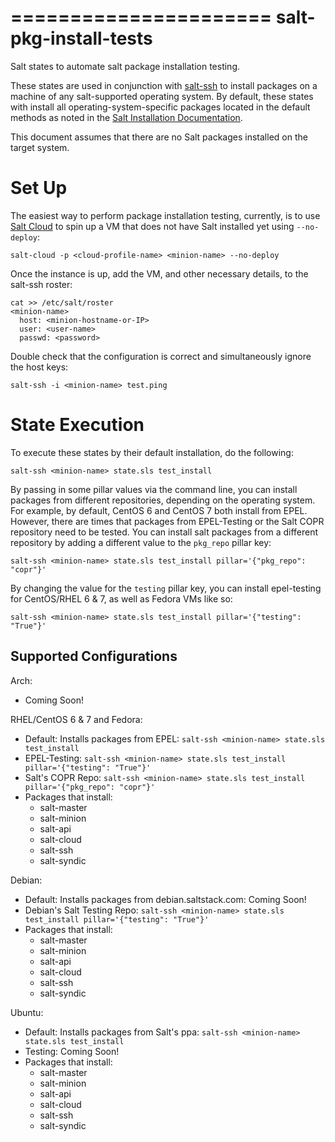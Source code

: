 ======================
salt-pkg-install-tests
======================

Salt states to automate salt package installation testing.

These states are used in conjunction with [salt-ssh](http://docs.saltstack.com/en/latest/topics/ssh/) to install
packages on a machine of any salt-supported operating system. By default, these states with install all
operating-system-specific packages located in the default methods as noted in the
[Salt Installation Documentation](http://docs.saltstack.com/en/latest/topics/installation/index.html).

This document assumes that there are no Salt packages installed on the target system.

Set Up
======

The easiest way to perform package installation testing, currently, is to use
[Salt Cloud](http://docs.saltstack.com/en/latest/topics/cloud/) to spin up a VM that does not have Salt installed
yet using `--no-deploy`:
```
salt-cloud -p <cloud-profile-name> <minion-name> --no-deploy
```

Once the instance is up, add the VM, and other necessary details, to the salt-ssh roster:
```
cat >> /etc/salt/roster
<minion-name>
  host: <minion-hostname-or-IP>
  user: <user-name>
  passwd: <password>
```

Double check that the configuration is correct and simultaneously ignore the host keys:
```
salt-ssh -i <minion-name> test.ping
```

State Execution
===============

To execute these states by their default installation, do the following:
```
salt-ssh <minion-name> state.sls test_install
```

By passing in some pillar values via the command line, you can install packages from different repositories, depending
on the operating system. For example, by default, CentOS 6 and CentOS 7 both install from EPEL. However, there are
times that packages from EPEL-Testing or the Salt COPR repository need to be tested. You can install salt packages from
a different repository by adding a different value to the `pkg_repo` pillar key:
```
salt-ssh <minion-name> state.sls test_install pillar='{"pkg_repo": "copr"}'
```

By changing the value for the `testing` pillar key, you can install epel-testing for CentOS/RHEL 6 & 7, as well as
Fedora VMs like so:
```
salt-ssh <minion-name> state.sls test_install pillar='{"testing": "True"}'
```

Supported Configurations
------------------------

Arch:
- Coming Soon!

RHEL/CentOS 6 & 7 and Fedora:
- Default: Installs packages from EPEL: `salt-ssh <minion-name> state.sls test_install`
- EPEL-Testing: `salt-ssh <minion-name> state.sls test_install pillar='{"testing": "True"}'`
- Salt's COPR Repo: `salt-ssh <minion-name> state.sls test_install pillar='{"pkg_repo": "copr"}'`
- Packages that install:
  - salt-master
  - salt-minion
  - salt-api
  - salt-cloud
  - salt-ssh
  - salt-syndic

Debian:
- Default: Installs packages from debian.saltstack.com: Coming Soon!
- Debian's Salt Testing Repo: `salt-ssh <minion-name> state.sls test_install pillar='{"testing": "True"}'`
- Packages that install:
  - salt-master
  - salt-minion
  - salt-api
  - salt-cloud
  - salt-ssh
  - salt-syndic

Ubuntu:
- Default: Installs packages from Salt's ppa: `salt-ssh <minion-name> state.sls test_install`
- Testing: Coming Soon!
- Packages that install:
  - salt-master
  - salt-minion
  - salt-api
  - salt-cloud
  - salt-ssh
  - salt-syndic
